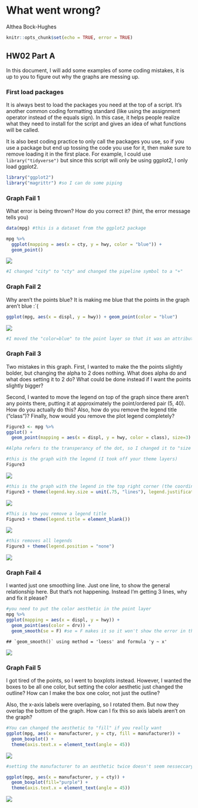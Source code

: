 What went wrong?
================
Althea Bock-Hughes

``` r
knitr::opts_chunk$set(echo = TRUE, error = TRUE)
```

## HW02 Part A

In this document, I will add some examples of some coding mistakes, it
is up to you to figure out why the graphs are messing up.

### First load packages

It is always best to load the packages you need at the top of a script.
It’s another common coding formatting standard (like using the
assignment operator instead of the equals sign). In this case, it helps
people realize what they need to install for the script and gives an
idea of what functions will be called.

It is also best coding practice to only call the packages you use, so if
you use a package but end up tossing the code you use for it, then make
sure to remove loading it in the first place. For example, I could use
`library("tidyverse")` but since this script will only be using ggplot2,
I only load ggplot2.

``` r
library("ggplot2")
library("magrittr") #so I can do some piping
```

### Graph Fail 1

What error is being thrown? How do you correct it? (hint, the error
message tells you)

``` r
data(mpg) #this is a dataset from the ggplot2 package

mpg %>% 
  ggplot(mapping = aes(x = cty, y = hwy, color = "blue")) +
  geom_point()
```

![](HW02_A_Graph-Fails3_files/figure-gfm/unnamed-chunk-1-1.png)<!-- -->

``` r
#I changed "city" to "cty" and changed the pipeline symbol to a "+" 
```

### Graph Fail 2

Why aren’t the points blue? It is making me blue that the points in the
graph aren’t blue
:\`(

``` r
ggplot(mpg, aes(x = displ, y = hwy)) + geom_point(color = "blue")
```

![](HW02_A_Graph-Fails3_files/figure-gfm/unnamed-chunk-2-1.png)<!-- -->

``` r
#I moved the "color=blue" to the point layer so that it was an attribute not an aesthetic
```

### Graph Fail 3

Two mistakes in this graph. First, I wanted to make the the points
slightly bolder, but changing the alpha to 2 does nothing. What does
alpha do and what does setting it to 2 do? What could be done instead if
I want the points slightly bigger?

Second, I wanted to move the legend on top of the graph since there
aren’t any points there, putting it at approximately the point/ordered
pair (5, 40). How do you actually do this? Also, how do you remove the
legend title (“class”)? Finally, how would you remove the plot legend
completely?

``` r
Figure3 <- mpg %>% 
ggplot() + 
  geom_point(mapping = aes(x = displ, y = hwy, color = class), size=3) 

#Alpha refers to the transperancy of the dot, so I changed it to "size' and placed it outside of the aesthetic to make it an atribute 

#this is the graph with the legend (I took off your theme layers)
Figure3 
```

![](HW02_A_Graph-Fails3_files/figure-gfm/unnamed-chunk-3-1.png)<!-- -->

``` r
#this is the graph with the legend in the top right corner (the coordinates have to be 0-1), and you have to make the key smaller so the data isn't covered 
Figure3 + theme(legend.key.size = unit(.75, "lines"), legend.justification=c(1,1), legend.position=c(1,1))
```

![](HW02_A_Graph-Fails3_files/figure-gfm/unnamed-chunk-3-2.png)<!-- -->

``` r
#This is how you remove a legend title
Figure3 + theme(legend.title = element_blank())
```

![](HW02_A_Graph-Fails3_files/figure-gfm/unnamed-chunk-3-3.png)<!-- -->

``` r
#this removes all legends
Figure3 + theme(legend.position = "none")
```

![](HW02_A_Graph-Fails3_files/figure-gfm/unnamed-chunk-3-4.png)<!-- -->

### Graph Fail 4

I wanted just one smoothing line. Just one line, to show the general
relationship here. But that’s not happening. Instead I’m getting 3
lines, why and fix it please?

``` r
#you need to put the color aesthetic in the point layer
mpg %>% 
ggplot(mapping = aes(x = displ, y = hwy)) + 
  geom_point(aes(color = drv)) + 
  geom_smooth(se = F) #se = F makes it so it won't show the error in the line of fit
```

    ## `geom_smooth()` using method = 'loess' and formula 'y ~ x'

![](HW02_A_Graph-Fails3_files/figure-gfm/unnamed-chunk-4-1.png)<!-- -->

### Graph Fail 5

I got tired of the points, so I went to boxplots instead. However, I
wanted the boxes to be all one color, but setting the color aesthetic
just changed the outline? How can I make the box one color, not just the
outline?

Also, the x-axis labels were overlaping, so I rotated them. But now they
overlap the bottom of the graph. How can I fix this so axis labels
aren’t on the graph?

``` r
#You can changed the aesthetic to "fill" if you really want
ggplot(mpg, aes(x = manufacturer, y = cty, fill = manufacturer)) + 
  geom_boxplot() + 
  theme(axis.text.x = element_text(angle = 45))
```

![](HW02_A_Graph-Fails3_files/figure-gfm/unnamed-chunk-5-1.png)<!-- -->

``` r
#setting the manufacturer to an aesthetic twice doesn't seem nesseccary so I'm making all the boxes the same color in atributes 

ggplot(mpg, aes(x = manufacturer, y = cty)) + 
  geom_boxplot(fill="purple") + 
  theme(axis.text.x = element_text(angle = 45))
```

![](HW02_A_Graph-Fails3_files/figure-gfm/unnamed-chunk-5-2.png)<!-- -->
